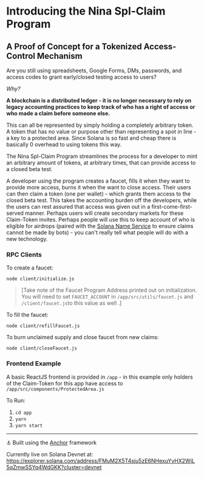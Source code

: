 # Introducing the Nina Spl-Claim Program

## A Proof of Concept for a Tokenized Access-Control Mechanism

Are you still using spreadsheets, Google Forms, DMs, passwords, and access codes to grant early/closed testing access to users?

_Why?_

__A blockchain is a distributed ledger - it is no longer necessary to rely on legacy accounting practices to keep track of who has a right of access or who made a claim before someone else.__

This can all be represented by simply holding a completely arbitrary token. A token that has no value or purpose other than representing a spot in line - a key to a protected area.  Since Solana is so fast and cheap there is basically 0 overhead to using tokens this way.

The Nina Spl-Claim Program streamlines the process for a developer to mint an arbitrary amount of tokens, at arbitrary times, that can provide access to a closed beta test.  

A developer using the program creates a faucet, fills it when they want to provide more access, burns it when the want to close access.  Their users can then claim a token (one per wallet) - which grants them access to the closed beta test.  This takes the accounting burden off the developers, while the users can rest assured that access was given out in a first-come-first-served manner.  Perhaps users will create secondary markets for these Claim-Token invites.  Perhaps people will use this to keep account of who is eligible for airdrops (paired with the [Solana Name Service](https://spl.solana.com/name-service) to ensure claims cannot be made by bots) - you can't really tell what people will do with a new technology.

### RPC Clients

To create a faucet:
```
node client/initialize.js
```
>[Take note of the Faucet Program Address printed out on initialization.  You will need to set `FAUCET_ACCOUNT` in `/app/src/utils/faucet.js` and `/client/faucet.js`to this value as well .]

To fill the faucet:
```
node client/refillFaucet.js
```

To burn unclaimed supply and close faucet from new claims:
```
node client/closeFaucet.js
```

### Frontend Example
A basic ReactJS frontend is provided in `/app` - in this example only holders of the Claim-Token for this app have access to `/app/src/components/ProtectedArea.js`

To Run:
1. `cd app`
2. `yarn`
3. `yarn start`

___

⚓ Built using the [Anchor](https://github.com/project-serum/anchor) framework

Currently live on Solana Devnet at: https://explorer.solana.com/address/FMuM2X5T4sju5zE6NHexuYyHX2WjL5qZmwSSYq4WdGKK?cluster=devnet
